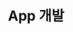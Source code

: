 ---
title: "App 개발"
layout: category
permalink: /app-dev
author_profile: true
taxonomy: App 개발
sidebar:
  nav: "categories"
---